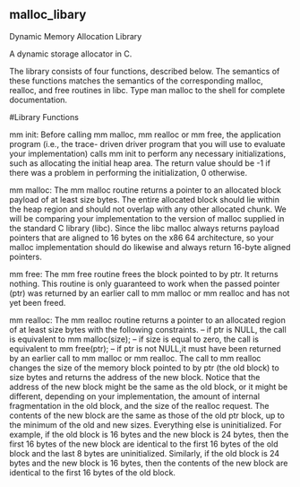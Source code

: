 ## malloc_libary

Dynamic Memory Allocation Library

A dynamic storage allocator in C.

The library consists of four functions, described below.  The semantics of these functions matches the
semantics of the corresponding malloc, realloc, and free routines in libc. Type man malloc to the
shell for complete documentation.

#Library Functions

mm init: Before calling mm malloc, mm realloc or mm free, the application program (i.e., the trace-
driven driver program that you will use to evaluate your implementation) calls mm init to perform any
necessary initializations, such as allocating the initial heap area. The return value should be -1 if there was a
problem in performing the initialization, 0 otherwise.

mm malloc: The mm malloc routine returns a pointer to an allocated block payload of at least size bytes.
The entire allocated block should lie within the heap region and should not overlap with any other allocated
chunk. We will be comparing your implementation to the version of malloc supplied in the standard C
library (libc). Since the libc malloc always returns payload pointers that are aligned to 16 bytes on the
x86 64 architecture, so your malloc implementation should do likewise and always return 16-byte aligned
pointers.

mm free: The mm free routine frees the block pointed to by ptr. It returns nothing. This routine is
only guaranteed to work when the passed pointer (ptr) was returned by an earlier call to mm malloc or
mm realloc and has not yet been freed.

mm realloc: The mm realloc routine returns a pointer to an allocated region of at least size bytes with
the following constraints.
– if ptr is NULL, the call is equivalent to mm malloc(size);
– if size is equal to zero, the call is equivalent to mm free(ptr);
– if ptr is not NULL,it must have been returned by an earlier call to mm malloc or mm realloc. The
call to mm realloc changes the size of the memory block pointed to by ptr (the old block) to size
bytes and returns the address of the new block. Notice that the address of the new block might be the
same as the old block, or it might be different, depending on your implementation, the amount of internal
fragmentation in the old block, and the size of the realloc request.
The contents of the new block are the same as those of the old ptr block, up to the minimum of the old
and new sizes. Everything else is uninitialized. For example, if the old block is 16 bytes and the new
block is 24 bytes, then the first 16 bytes of the new block are identical to the first 16 bytes of the old
block and the last 8 bytes are uninitialized. Similarly, if the old block is 24 bytes and the new block is
16 bytes, then the contents of the new block are identical to the first 16 bytes of the old block.

